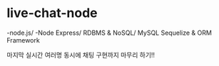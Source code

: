 # live-chat-node
-node.js/
-Node Express/
RDBMS & NoSQL/
MySQL Sequelize & ORM Framework
<p>마지막 실시간 여러명 동시에 채팅 구현까지 마무리 하기!!</p>
